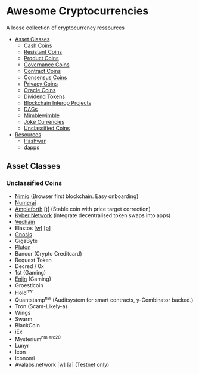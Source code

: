 # Awesome Cryptocurrencies
A loose collection of cryptocurrency ressources

- [Asset Classes](../../README.md#asset-classes)
  - [Cash Coins](../../README.md#cash-coins)
  - [Resistant Coins](../../README.md#resistant-coins)
  - [Product Coins](../../README.md#product-coins)
  - [Governance Coins](../../README.md#governance-coins)
  - [Contract Coins](../../README.md#contract-coins)
  - [Consensus Coins](../../README.md#consensus-coins)
  - [Privacy Coins](../../README.md#privacy-coins)
  - [Oracle Coins](../../README.md#oracle-coins)
  - [Dividend Tokens](../../README.md#dividend-tokens)
  - [Blockchain Interop Projects](../../README.md#blockchain-interop-projects)
  - [DAGs](../../README.md#dags)
  - [Mimblewimble](../../README.md#mimblewimble)
  - [Joke Currencies](../joke/README.md#joke-currencies)
  - [Unclassified Coins](#unclassified-coins)
- [Resources](../../README.md#resources)
  - [Hashwar](../../README.md#hashwars)
  - [dapps](../../README.md#dapps)

## Asset Classes

### Unclassified Coins

- [Nimiq](https://nimiq.com/whitepaper) (Browser first blockchain. Easy onboarding)
- [Numerai](https://numer.ai/)
- [Ampleforth](https://www.ampleforth.org/) [[t]](https://t.me/Ampleforth) (Stable coin with price target correction)
- [Kyber Network](https://kyber.network/) (integrate decentralised token swaps into apps)
- [Vechain](https://www.vechain.org/)
- Elastos [[w]](https://www.elastos.org/zh/) [[p]](https://www.elastos.org/downloads/elastos_whitepaper_en.pdf)
- [Gnosis](https://gnosis.io/)
- GigaByte
- [Pluton](https://plutus.it/)
- Bancor (Crypto Creditcard)
- Request Token
- Decred / 0x
- 1st (Gaming)
- [Enjin](https://enjincoin.io/) (Gaming)
- Groestlcoin
- Holo<sup>nw</sup>
- Quantstamp<sup>nw</sup> (Auditsystem for smart contracts, y-Combinator backed.)
- Tron (Scam-Likely-a)
- Wings
- Swarm
- BlackCoin
- iEx
- Mysterium<sup>nm</sup><sup> </sup><sup>erc20</sup>
- Lunyr
- Icon
- Iconomi
- Avalabs.network [[w]](https://avalabs.network) [[a]](https://www.bloomberg.com/news/articles/2019-05-16/cornell-university-s-crypto-professor-to-launch-his-own-coin) (Testnet only)
